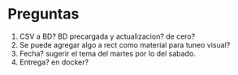 # Preguntas

1. CSV a BD? BD precargada y actualizacion? de cero?
2. Se puede agregar algo a rect como material para tuneo visual?
3. Fecha? sugerir el tema del martes por lo del sabado. 
4. Entrega? en docker?




